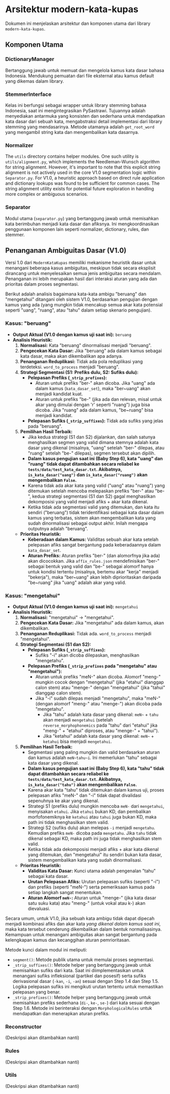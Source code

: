 # Arsitektur modern-kata-kupas

Dokumen ini menjelaskan arsitektur dan komponen utama dari library `modern-kata-kupas`.

## Komponen Utama

### DictionaryManager

Bertanggung jawab untuk memuat dan mengelola kamus kata dasar bahasa Indonesia. Mendukung pemuatan dari file eksternal atau kamus default yang dikemas dalam library.

### StemmerInterface

Kelas ini berfungsi sebagai wrapper untuk library stemming bahasa Indonesia, saat ini mengintegrasikan PySastrawi. Tujuannya adalah menyediakan antarmuka yang konsisten dan sederhana untuk mendapatkan kata dasar dari sebuah kata, mengabstraksi detail implementasi dari library stemming yang mendasarinya. Metode utamanya adalah `get_root_word` yang mengambil string kata dan mengembalikan kata dasarnya.

### Normalizer

The `utils` directory contains helper modules. One such utility is `utils/alignment.py`, which implements the Needleman-Wunsch algorithm for string alignment. However, it's important to note that this explicit string alignment is not actively used in the core V1.0 segmentation logic within `Separator.py`. For V1.0, a heuristic approach based on direct rule application and dictionary lookups was found to be sufficient for common cases. The string alignment utility exists for potential future exploration in handling more complex or ambiguous scenarios.

### Separator

Modul utama (`separator.py`) yang bertanggung jawab untuk memisahkan kata berimbuhan menjadi kata dasar dan afiksnya. Ini mengkoordinasikan penggunaan komponen lain seperti normalizer, dictionary, rules, dan stemmer.

## Penanganan Ambiguitas Dasar (V1.0)

Versi 1.0 dari `ModernKataKupas` memiliki mekanisme heuristik dasar untuk menangani beberapa kasus ambiguitas, meskipun tidak secara eksplisit dirancang untuk menyelesaikan semua jenis ambiguitas secara mendalam. Penanganan ini lebih merupakan hasil dari interaksi aturan yang ada dan prioritas dalam proses segmentasi.

Berikut adalah analisis bagaimana kata-kata ambigu "beruang" dan "mengetahui" ditangani oleh sistem V1.0, berdasarkan pengujian dengan kamus yang ada (yang mungkin tidak mencakup semua akar kata potensial seperti "uang", "ruang", atau "tahu" dalam setiap skenario pengujian).

### Kasus: "beruang"

*   **Output Aktual (V1.0 dengan kamus uji saat ini):** `beruang`
*   **Analisis Heuristik:**
    1.  **Normalisasi:** Kata "beruang" dinormalisasi menjadi "beruang".
    2.  **Pengecekan Kata Dasar:** Jika "beruang" ada dalam kamus sebagai kata dasar, maka akan dikembalikan apa adanya.
    3.  **Penanganan Reduplikasi:** Tidak ada pola reduplikasi yang terdeteksi. `word_to_process` menjadi "beruang".
    4.  **Strategi Segmentasi (S1: Prefiks dulu, S2: Sufiks dulu):**
        *   **Pelepasan Prefiks (`_strip_prefixes`):**
            *   Aturan untuk prefiks "ber-" akan dicoba. Jika "uang" ada dalam kamus (`kata_dasar_set`), maka "ber~uang" akan menjadi kandidat kuat.
            *   Aturan untuk prefiks "be-" (jika ada dan relevan, misal untuk akar yang dimulai dengan 'r' seperti "ruang") juga bisa dicoba. Jika "ruang" ada dalam kamus, "be~ruang" bisa menjadi kandidat.
        *   **Pelepasan Sufiks (`_strip_suffixes`):** Tidak ada sufiks yang jelas pada "beruang".
    5.  **Pemilihan Hasil Terbaik:**
        *   Jika kedua strategi (S1 dan S2) dijalankan, dan salah satunya menghasilkan segmen yang valid dimana stemnya adalah kata dasar yang dikenal (misalnya, "uang" setelah "ber-" dilepas, atau "ruang" setelah "be-" dilepas), segmen tersebut akan dipilih.
        *   **Dalam kasus pengujian saat ini (Baby Step 6), kata "uang" dan "ruang" tidak dapat ditambahkan secara reliabel ke `tests/data/test_kata_dasar.txt`. Akibatnya, `is_kata_dasar("uang")` dan `is_kata_dasar("ruang")` akan mengembalikan `False`.**
        *   Karena tidak ada akar kata yang valid ("uang" atau "ruang") yang ditemukan setelah mencoba melepaskan prefiks "ber-" atau "be-", kedua strategi segmentasi (S1 dan S2) gagal menghasilkan dekomposisi yang valid menjadi afiks + akar kata dikenal.
        *   Ketika tidak ada segmentasi valid yang ditemukan, dan kata itu sendiri ("beruang") tidak teridentifikasi sebagai kata dasar dalam kamus yang terbatas, sistem akan mengembalikan kata yang sudah dinormalisasi sebagai output akhir. Inilah mengapa outputnya adalah "beruang".
    *   **Prioritas Heuristik:**
        *   **Keberadaan dalam Kamus:** Validitas sebuah akar kata setelah pelepasan afiks sangat bergantung pada keberadaannya dalam `kata_dasar_set`.
        *   **Aturan Prefiks:** Aturan prefiks "ber-" (dan alomorfnya jika ada) akan dicocokkan. Jika `affix_rules.json` mendefinisikan "ber-" sebagai bentuk yang valid dan "be-" sebagai alomorf hanya untuk kondisi tertentu (misalnya, bertemu akar "kerja" menjadi "bekerja"), maka "ber~uang" akan lebih diprioritaskan daripada "be~ruang" jika "uang" adalah akar yang valid.

### Kasus: "mengetahui"

*   **Output Aktual (V1.0 dengan kamus uji saat ini):** `mengetahui`
*   **Analisis Heuristik:**
    1.  **Normalisasi:** "mengetahui" -> "mengetahui".
    2.  **Pengecekan Kata Dasar:** Jika "mengetahui" ada dalam kamus, akan dikembalikan.
    3.  **Penanganan Reduplikasi:** Tidak ada. `word_to_process` menjadi "mengetahui".
    4.  **Strategi Segmentasi (S1 dan S2):**
        *   **Pelepasan Sufiks (`_strip_suffixes`):**
            *   Sufiks "-i" akan dicoba dilepaskan, menghasilkan "mengetahu".
        *   **Pelepasan Prefiks (`_strip_prefixes` pada "mengetahu" atau "mengetahui"):**
            *   Aturan untuk prefiks "meN-" akan dicoba. Alomorf "meng-" mungkin cocok dengan "mengetahui" (jika "etahui" dianggap calon stem) atau "menge-" dengan "mengetahui" (jika "tahui" dianggap calon stem).
            *   Jika "-i" sudah dilepas menjadi "mengetahu", maka "meN-" (dengan alomorf "meng-" atau "menge-") akan dicoba pada "mengetahu".
                *   Jika "tahu" adalah kata dasar yang dikenal: `meN~` + `tahu` akan menjadi `mengetahui` (setelah `reverse_morphophonemics` pada "tahu" dari "etahui" jika "meng-" + "etahui" diproses, atau "menge-" + "tahui").
                *   Jika "ketahui" adalah kata dasar yang dikenal: `meN~` + `ketahui` bisa menjadi `mengetahui`.
    5.  **Pemilihan Hasil Terbaik:**
        *   Segmentasi yang paling mungkin dan valid berdasarkan aturan dan kamus adalah `meN~tahu~i`. Ini memerlukan "tahu" sebagai kata dasar yang dikenal.
        *   **Dalam kasus pengujian saat ini (Baby Step 6), kata "tahu" tidak dapat ditambahkan secara reliabel ke `tests/data/test_kata_dasar.txt`. Akibatnya, `is_kata_dasar("tahu")` akan mengembalikan `False`.**
        *   Karena akar kata "tahu" tidak ditemukan dalam kamus uji, proses pelepasan afiks "meN-" dan "-i" tidak dapat divalidasi sepenuhnya ke akar yang dikenal.
        *   Strategi S1 (prefiks dulu) mungkin mencoba `meN-` dari `mengetahui`, menyisakan `etahui`. Jika `etahui` bukan KD, dan pembalikan morfofonemiknya ke `ketahui` atau `tahui` juga bukan KD, maka path ini tidak menghasilkan stem valid.
        *   Strategi S2 (sufiks dulu) akan melepas `-i` menjadi `mengetahu`. Kemudian prefiks `meN-` dicoba pada `mengetahu`. Jika `tahu` tidak dikenal sebagai KD, maka path ini juga tidak menghasilkan stem valid.
        *   Ketika tidak ada dekomposisi menjadi afiks + akar kata dikenal yang ditemukan, dan "mengetahui" itu sendiri bukan kata dasar, sistem mengembalikan kata yang sudah dinormalisasi.
    *   **Prioritas Heuristik:**
        *   **Validitas Kata Dasar:** Kunci utama adalah pengenalan "tahu" sebagai kata dasar.
        *   **Urutan Pelepasan Afiks:** Urutan pelepasan sufiks (seperti "-i") dan prefiks (seperti "meN-") serta pemeriksaan kamus pada setiap langkah sangat menentukan.
        *   **Aturan Alomorf `meN-`:** Aturan untuk "menge-" (jika kata dasar satu suku kata) atau "meng-" (untuk vokal atau k-) akan dievaluasi.

Secara umum, untuk V1.0, jika sebuah kata ambigu tidak dapat dipecah menjadi kombinasi afiks dan akar kata *yang dikenal dalam kamus saat ini*, maka kata tersebut cenderung dikembalikan dalam bentuk normalisasinya. Kemampuan untuk menangani ambiguitas akan sangat bergantung pada kelengkapan kamus dan kecanggihan aturan pemrioritasan.

Metode kunci dalam modul ini meliputi:

- `segment()`: Metode publik utama untuk memulai proses segmentasi.
- `_strip_suffixes()`: Metode helper yang bertanggung jawab untuk memisahkan sufiks dari kata. Saat ini diimplementasikan untuk menangani sufiks infleksional (partikel dan posesif) serta sufiks derivasional dasar (`-kan`, `-i`, `-an`) sesuai dengan Step 1.4 dan Step 1.5. Logika pelepasan sufiks ini mengikuti urutan tertentu untuk memastikan pelepasan yang benar.
- `_strip_prefixes()`: Metode helper yang bertanggung jawab untuk memisahkan prefiks sederhana (`di-`, `ke-`, `se-`) dari kata sesuai dengan Step 1.6. Metode ini berinteraksi dengan `MorphologicalRules` untuk mendapatkan dan menerapkan aturan prefiks.

### Reconstructor

(Deskripsi akan ditambahkan nanti)

### Rules

(Deskripsi akan ditambahkan nanti)

### Utils

(Deskripsi akan ditambahkan nanti)